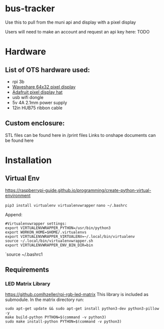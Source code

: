 # bus-tracker

Use this to pull from the muni api and display with a pixel display

Users will need to make an account and request an api key here: TODO

# Hardware
## List of OTS hardware used:
 - rpi 3b
 - [Waveshare 64x32 pixel display](https://www.waveshare.com/product/rgb-matrix-p2.5-64x32.htm)
 - [Adafruit pixel display hat](https://www.adafruit.com/product/2345)
 - usb wifi dongle
 - 5v 4A 2.1mm power supply
 - 12in HUB75 ribbon cable
 
 ## Custom enclosure:
 STL files can be found here in /print files
 Links to onshape documents can be found here
 
 
# Installation

## Virtual Env
https://raspberrypi-guide.github.io/programming/create-python-virtual-environment

`pip3 install virtualenv virtualenvwrapper`
`nano ~/.bashrc`

Append:
```
#Virtualenvwrapper settings:
export VIRTUALENVWRAPPER_PYTHON=/usr/bin/python3
export WORKON_HOME=$HOME/.virtualenvs
export VIRTUALENVWRAPPER_VIRTUALENV=~/.local/bin/virtualenv
source ~/.local/bin/virtualenvwrapper.sh
export VIRTUALENVWRAPPER_ENV_BIN_DIR=bin
```

`source ~/.bashrc1

## Requirements
### LED Matrix Library
https://github.comlhzeller/rpi-rgb-led-matrix
This library is included as submodule. In the matrix directory run:

```
sudo apt-get update && sudo apt-get install python3-dev python3-pillow -y
make build-python PYTHON=$(command -v python3)
sudo make install-python PYTHON=$(command -v python3)
```
